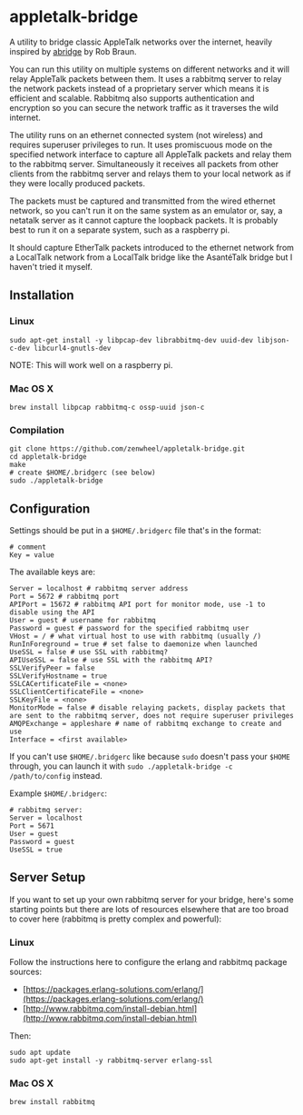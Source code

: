# appletalk-bridge

A utility to bridge classic AppleTalk networks over the internet, heavily inspired by [abridge](http://www.synack.net/~bbraun/abridge.html) by Rob Braun.

You can run this utility on multiple systems on different networks and it will relay AppleTalk packets between them.  It uses a rabbitmq server to relay the network packets instead of a proprietary server which means it is efficient and scalable.  Rabbitmq also supports authentication and encryption so you can secure the network traffic as it traverses the wild internet.

The utility runs on an ethernet connected system (not wireless) and requires superuser privileges to run.  It uses promiscuous mode on the specified network interface to capture all AppleTalk packets and relay them to the rabbitmq server.  Simultaneously it receives all packets from other clients from the rabbitmq server and relays them to your local network as if they were locally produced packets.

The packets must be captured and transmitted from the wired ethernet network, so you can't run it on the same system as an emulator or, say, a netatalk server as it cannot capture the loopback packets.  It is probably best to run it on a separate system, such as a raspberry pi.

It should capture EtherTalk packets introduced to the ethernet network from a LocalTalk network from a LocalTalk bridge like the AsantéTalk bridge but I haven't tried it myself.

## Installation

### Linux

	sudo apt-get install -y libpcap-dev librabbitmq-dev uuid-dev libjson-c-dev libcurl4-gnutls-dev

NOTE: This will work well on a raspberry pi.

### Mac OS X

	brew install libpcap rabbitmq-c ossp-uuid json-c

### Compilation

	git clone https://github.com/zenwheel/appletalk-bridge.git
	cd appletalk-bridge
	make
	# create $HOME/.bridgerc (see below)
	sudo ./appletalk-bridge


## Configuration

Settings should be put in a `$HOME/.bridgerc` file that's in the format:

	# comment
	Key = value

The available keys are:

	Server = localhost # rabbitmq server address
	Port = 5672 # rabbitmq port
	APIPort = 15672 # rabbitmq API port for monitor mode, use -1 to disable using the API
	User = guest # username for rabbitmq
	Password = guest # password for the specified rabbitmq user
	VHost = / # what virtual host to use with rabbitmq (usually /)
	RunInForeground = true # set false to daemonize when launched
	UseSSL = false # use SSL with rabbitmq?
	APIUseSSL = false # use SSL with the rabbitmq API?
	SSLVerifyPeer = false
	SSLVerifyHostname = true
	SSLCACertificateFile = <none>
	SSLClientCertificateFile = <none>
	SSLKeyFile = <none>
	MonitorMode = false # disable relaying packets, display packets that are sent to the rabbitmq server, does not require superuser privileges
	AMQPExchange = appleshare # name of rabbitmq exchange to create and use
	Interface = <first available>

If you can't use `$HOME/.bridgerc` like because `sudo` doesn't pass your `$HOME` through, you can launch it with `sudo ./appletalk-bridge -c /path/to/config` instead.

Example `$HOME/.bridgerc`:

	# rabbitmq server:
	Server = localhost
	Port = 5671
	User = guest
	Password = guest
	UseSSL = true

## Server Setup

If you want to set up your own rabbitmq server for your bridge, here's some starting points but there are lots of resources elsewhere that are too broad to cover here (rabbitmq is pretty complex and powerful):

### Linux

Follow the instructions here to configure the erlang and rabbitmq package sources:

* [https://packages.erlang-solutions.com/erlang/](https://packages.erlang-solutions.com/erlang/)
* [http://www.rabbitmq.com/install-debian.html](http://www.rabbitmq.com/install-debian.html)

Then:

	sudo apt update
	sudo apt-get install -y rabbitmq-server erlang-ssl

### Mac OS X

	brew install rabbitmq
